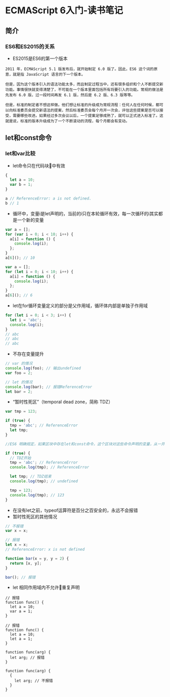 # ECMAScript 6入门-读书笔记

## 简介

### ES6和ES2015的关系
* ES2015是ES6的第一个版本
```
2011 年，ECMAScript 5.1 版发布后，就开始制定 6.0 版了。因此，ES6 这个词的原意，就是指 JavaScript 语言的下一个版本。

但是，因为这个版本引入的语法功能太多，而且制定过程当中，还有很多组织和个人不断提交新功能。事情很快就变得清楚了，不可能在一个版本里面包括所有将要引入的功能。常规的做法是先发布 6.0 版，过一段时间再发 6.1 版，然后是 6.2 版、6.3 版等等。

但是，标准的制定者不想这样做。他们想让标准的升级成为常规流程：任何人在任何时候，都可以向标准委员会提交新语法的提案，然后标准委员会每个月开一次会，评估这些提案是否可以接受，需要哪些改进。如果经过多次会议以后，一个提案足够成熟了，就可以正式进入标准了。这就是说，标准的版本升级成为了一个不断滚动的流程，每个月都会有变动。
```

## let和const命令

### let和var比较
* let命令只在代码块中有效
```javascript
{
  let a = 10;
  var b = 1;
}

a // ReferenceError: a is not defined.
b // 1
```

* 循环中，变量i是let声明的，当前的i只在本轮循环有效，每一次循环的i其实都是一个新的变量
```javascript
var a = [];
for (var i = 0; i < 10; i++) {
  a[i] = function () {
    console.log(i);
  };
}
a[6](); // 10

var a = [];
for (let i = 0; i < 10; i++) {
  a[i] = function () {
    console.log(i);
  };
}
a[6](); // 6
```

* let在for循环变量定义的部分是父作用域，循环体内部是单独子作用域
```javascript
for (let i = 0; i < 3; i++) {
  let i = 'abc';
  console.log(i);
}
// abc
// abc
// abc
```

* 不存在变量提升
```javascript
// var 的情况
console.log(foo); // 输出undefined
var foo = 2;

// let 的情况
console.log(bar); // 报错ReferenceError
let bar = 2;
```

* “暂时性死区”（temporal dead zone，简称 TDZ）
```javascript
var tmp = 123;

if (true) {
  tmp = 'abc'; // ReferenceError
  let tmp;
}

//ES6 明确规定，如果区块中存在let和const命令，这个区块对这些命令声明的变量，从一开始就形成了封闭作用域。凡是在声明之前就使用这些变量，就会报错。

if (true) {
  // TDZ开始
  tmp = 'abc'; // ReferenceError
  console.log(tmp); // ReferenceError

  let tmp; // TDZ结束
  console.log(tmp); // undefined

  tmp = 123;
  console.log(tmp); // 123
}
```

* 在没有let之前，typeof运算符是百分之百安全的，永远不会报错
* 暂时性死区的其他情况
```javascript
// 不报错
var x = x;

// 报错
let x = x;
// ReferenceError: x is not defined

function bar(x = y, y = 2) {
  return [x, y];
}

bar(); // 报错
```

* let 相同作用域内不允许重复声明
```
// 报错
function func() {
  let a = 10;
  var a = 1;
}

// 报错
function func() {
  let a = 10;
  let a = 1;
}

function func(arg) {
  let arg; // 报错
}

function func(arg) {
  {
    let arg; // 不报错
  }
}
```